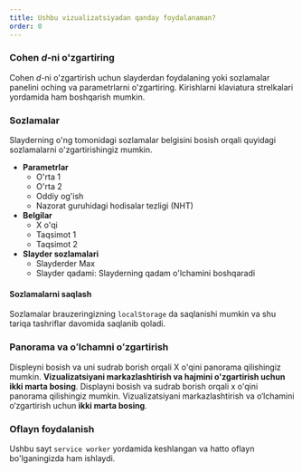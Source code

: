 ```yaml
---
title: Ushbu vizualizatsiyadan qanday foydalanaman?
order: 0
---
```


### Cohen *d*-ni o'zgartiring
Cohen *d*-ni o'zgartirish uchun slayderdan foydalaning yoki sozlamalar panelini oching va parametrlarni o'zgartiring. Kirishlarni klaviatura strelkalari yordamida ham boshqarish mumkin.

### Sozlamalar
Slayderning o'ng tomonidagi sozlamalar belgisini bosish orqali quyidagi sozlamalarni o'zgartirishingiz mumkin.

* **Parametrlar**
    + O'rta 1
    + O'rta 2
    + Oddiy og'ish
    + Nazorat guruhidagi hodisalar tezligi (NHT)
* **Belgilar**
    + X o'qi
    + Taqsimot 1
    + Taqsimot 2
* **Slayder sozlamalari**
    + Slayderder Max
    + Slayder qadami: Slayderning qadam o'lchamini boshqaradi

#### Sozlamalarni saqlash
Sozlamalar brauzeringizning `localStorage` da saqlanishi mumkin va shu tariqa tashriflar davomida saqlanib qoladi.

### Panorama va oʻlchamni oʻzgartirish
Displeyni bosish va uni sudrab borish orqali X o'qini panorama qilishingiz mumkin. **Vizualizatsiyani markazlashtirish va hajmini o'zgartirish uchun ikki marta bosing**. Displayni bosish va sudrab borish orqali x o'qini panorama qilishingiz mumkin. Vizualizatsiyani markazlashtirish va o‘lchamini o‘zgartirish uchun **ikki marta bosing**.

### Oflayn foydalanish
Ushbu sayt `service worker` yordamida keshlangan va hatto oflayn bo'lganingizda ham ishlaydi.

